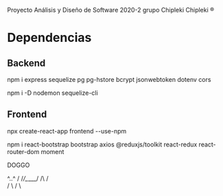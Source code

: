 Proyecto Análisis y Diseño de Software 2020-2 grupo Chipleki Chipleki ®

# Dependencias
## Backend
npm i express sequelize pg pg-hstore bcrypt jsonwebtoken dotenv cors

npm i -D nodemon sequelize-cli
## Frontend
npx create-react-app frontend --use-npm

npm i react-bootstrap bootstrap axios @reduxjs/toolkit react-redux react-router-dom moment

DOGGO

^..^      /
/_/\_____/
   /\   /\
  /  \ /  \
